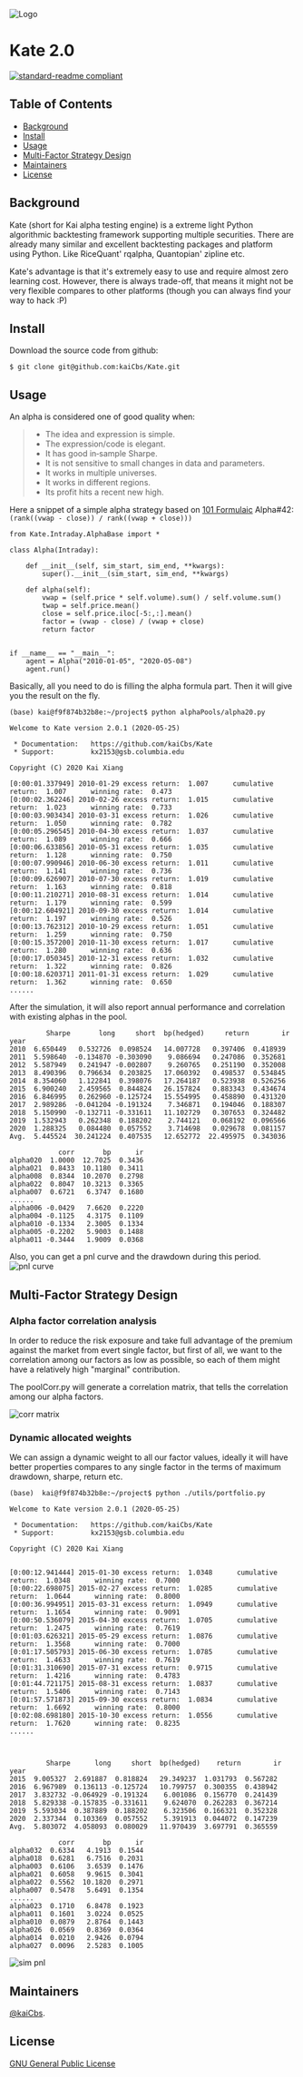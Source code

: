 ![Logo](resource/LOGO.png)

# Kate 2.0
[![standard-readme compliant](https://img.shields.io/badge/readme%20style-standard-brightgreen.svg?style=flat-square)](https://github.com/kaiCbs/Kate/blob/master/README.md)


## Table of Contents

- [Background](#background)
- [Install](#install)
- [Usage](#usage)
- [Multi-Factor Strategy Design](#multi-factor-strategy-design)
- [Maintainers](#maintainers)
- [License](#license)

## Background

Kate (short for Kai alpha testing engine) is a extreme light Python algorithmic backtesting framework supporting multiple securities. There are already many similar and excellent backtesting packages and platform using Python. Like RiceQuant' rqalpha, Quantopian' zipline etc. 

Kate's advantage is that it's extremely easy to use and require almost zero learning cost. However, there is always trade-off, that means it might not be very flexible compares to other platforms (though you can always find your way to hack :P)


## Install

Download the source code from github:

    $ git clone git@github.com:kaiCbs/Kate.git


## Usage

An alpha is considered one of good quality when: 

> - The idea and expression is simple.  
> - The expression/code is elegant.  
> - It has good in‐sample Sharpe.  
> - It is not sensitive to small changes in data and parameters.   
> - It works in multiple universes.
> - It works in different regions.
> - Its profit hits a recent new high. 


Here a snippet of a simple alpha strategy based on [101 Formulaic](https://arxiv.org/ftp/arxiv/papers/1601/1601.00991.pdf) Alpha#42: `(rank((vwap - close)) / rank((vwap + close)))`


```
from Kate.Intraday.AlphaBase import *

class Alpha(Intraday): 

    def __init__(self, sim_start, sim_end, **kwargs):
        super().__init__(sim_start, sim_end, **kwargs)
        
    def alpha(self):
        vwap = (self.price * self.volume).sum() / self.volume.sum()
        twap = self.price.mean()
        close = self.price.iloc[-5:,:].mean()
        factor = (vwap - close) / (vwap + close)
        return factor
        

if __name__ == "__main__":
    agent = Alpha("2010-01-05", "2020-05-08")
    agent.run()
```

Basically, all you need to do is filling the alpha formula part. Then it will give you the result on the fly.

```
(base) kai@f9f874b32b8e:~/project$ python alphaPools/alpha20.py 

Welcome to Kate version 2.0.1 (2020-05-25)

 * Documentation:   https://github.com/kaiCbs/Kate
 * Support:         kx2153@gsb.columbia.edu

Copyright (C) 2020 Kai Xiang

[0:00:01.337949] 2010-01-29 excess return:  1.007      cumulative return:  1.007      winning rate:  0.473
[0:00:02.362246] 2010-02-26 excess return:  1.015      cumulative return:  1.023      winning rate:  0.733
[0:00:03.903434] 2010-03-31 excess return:  1.026      cumulative return:  1.050      winning rate:  0.782
[0:00:05.296545] 2010-04-30 excess return:  1.037      cumulative return:  1.089      winning rate:  0.666
[0:00:06.633856] 2010-05-31 excess return:  1.035      cumulative return:  1.128      winning rate:  0.750
[0:00:07.990946] 2010-06-30 excess return:  1.011      cumulative return:  1.141      winning rate:  0.736
[0:00:09.626907] 2010-07-30 excess return:  1.019      cumulative return:  1.163      winning rate:  0.818
[0:00:11.210271] 2010-08-31 excess return:  1.014      cumulative return:  1.179      winning rate:  0.599
[0:00:12.604921] 2010-09-30 excess return:  1.014      cumulative return:  1.197      winning rate:  0.526
[0:00:13.762312] 2010-10-29 excess return:  1.051      cumulative return:  1.259      winning rate:  0.750
[0:00:15.357200] 2010-11-30 excess return:  1.017      cumulative return:  1.280      winning rate:  0.636
[0:00:17.050345] 2010-12-31 excess return:  1.032      cumulative return:  1.322      winning rate:  0.826
[0:00:18.620371] 2011-01-31 excess return:  1.029      cumulative return:  1.362      winning rate:  0.650
......

```
After the simulation, it will also report annual performance and correlation with existing alphas in the pool.
```
         Sharpe       long     short  bp(hedged)     return        ir
year                                                                
2010  6.650449   0.532726  0.098524   14.007728   0.397406  0.418939
2011  5.598640  -0.134870 -0.303090    9.086694   0.247086  0.352681
2012  5.587949   0.241947 -0.002807    9.260765   0.251190  0.352008
2013  8.490396   0.796634  0.203825   17.060392   0.498537  0.534845
2014  8.354060   1.122841  0.398076   17.264187   0.523938  0.526256
2015  6.900240   2.459565  0.844824   26.157824   0.883343  0.434674
2016  6.846995   0.262960 -0.125724   15.554995   0.458890  0.431320
2017  2.989286  -0.041204 -0.191324    7.346871   0.194046  0.188307
2018  5.150990  -0.132711 -0.331611   11.102729   0.307653  0.324482
2019  1.532943   0.262348  0.188202    2.744121   0.068192  0.096566
2020  1.288325   0.084480  0.057552    3.714698   0.029678  0.081157
Avg.  5.445524  30.241224  0.407535   12.652772  22.495975  0.343036 

            corr       bp      ir
alpha020  1.0000  12.7025  0.3436
alpha021  0.8433  10.1180  0.3411
alpha008  0.8344  10.2070  0.2798
alpha022  0.8047  10.3213  0.3365
alpha007  0.6721   6.3747  0.1680
......
alpha006 -0.0429   7.6620  0.2220
alpha004 -0.1125   4.3175  0.1109
alpha010 -0.1334   2.3005  0.1334
alpha005 -0.2202   5.9003  0.1488
alpha011 -0.3444   1.9009  0.0368
```

Also, you can get a pnl curve and the drawdown during this period.
![pnl curve](/resource/simResult.png)


## Multi-Factor Strategy Design

### Alpha factor correlation analysis

In order to reduce the risk exposure and take full advantage of the premium against the market from evert single factor, but first of all, we want to the correlation among our factors as low as possible, so each of them might have a relatively high "marginal" contribution.

The poolCorr.py will generate a correlation matrix, that tells the correlation among our alpha factors.

![corr matrix](/resource/corrmat.png)


### Dynamic allocated weights

We can assign a dynamic weight to all our factor values, ideally it will have better properties compares to any single factor in the terms of maximum drawdown, sharpe, return etc.


```
(base)  kai@f9f874b32b8e:~/project$ python ./utils/portfolio.py

Welcome to Kate version 2.0.1 (2020-05-25)

 * Documentation:   https://github.com/kaiCbs/Kate
 * Support:         kx2153@gsb.columbia.edu

Copyright (C) 2020 Kai Xiang


[0:00:12.941444] 2015-01-30 excess return:  1.0348      cumulative return:  1.0348      winning rate:  0.7000
[0:00:22.698075] 2015-02-27 excess return:  1.0285      cumulative return:  1.0644      winning rate:  0.8000
[0:00:36.994951] 2015-03-31 excess return:  1.0949      cumulative return:  1.1654      winning rate:  0.9091
[0:00:50.536079] 2015-04-30 excess return:  1.0705      cumulative return:  1.2475      winning rate:  0.7619
[0:01:03.626321] 2015-05-29 excess return:  1.0876      cumulative return:  1.3568      winning rate:  0.7000
[0:01:17.505793] 2015-06-30 excess return:  1.0785      cumulative return:  1.4633      winning rate:  0.7619
[0:01:31.310690] 2015-07-31 excess return:  0.9715      cumulative return:  1.4216      winning rate:  0.4783
[0:01:44.721175] 2015-08-31 excess return:  1.0837      cumulative return:  1.5406      winning rate:  0.7143
[0:01:57.571873] 2015-09-30 excess return:  1.0834      cumulative return:  1.6692      winning rate:  0.8000
[0:02:08.698180] 2015-10-30 excess return:  1.0556      cumulative return:  1.7620      winning rate:  0.8235
......



         Sharpe      long     short  bp(hedged)    return        ir
year                                                              
2015  9.005327  2.691887  0.818824   29.349237  1.031793  0.567282
2016  6.967989  0.136113 -0.125724   10.799757  0.300355  0.438942
2017  3.832732 -0.064929 -0.191324    6.001086  0.156770  0.241439
2018  5.829338 -0.157835 -0.331611    9.624070  0.262283  0.367214
2019  5.593034  0.387889  0.188202    6.323506  0.166321  0.352328
2020  2.337344  0.103369  0.057552    5.391913  0.044072  0.147239
Avg.  5.803072  4.058093  0.080029   11.970439  3.697791  0.365559 

            corr       bp      ir
alpha032  0.6334   4.1913  0.1544
alpha018  0.6281   6.7516  0.2031
alpha003  0.6106   3.6539  0.1476
alpha021  0.6058   9.9615  0.3041
alpha022  0.5562  10.1820  0.2971
alpha007  0.5478   5.6491  0.1354
......
alpha023  0.1710   6.8478  0.1923
alpha011  0.1601   3.0224  0.0525
alpha010  0.0879   2.8764  0.1443
alpha026  0.0569   0.8369  0.0364
alpha014  0.0210   2.9426  0.0794
alpha027  0.0096   2.5283  0.1005
```

![sim pnl](/resource/multifactor.png)

## Maintainers

[@kaiCbs](https://github.com/kaiCbs).


## License

[GNU General Public License](resource/GNU.txt)